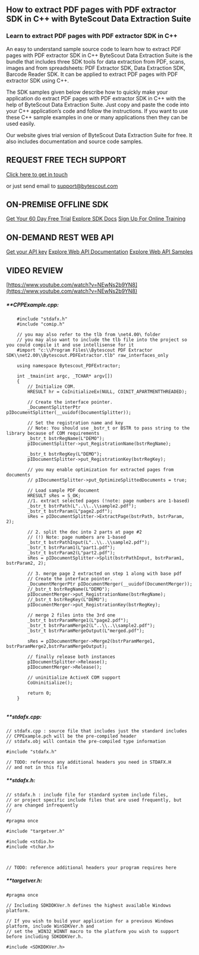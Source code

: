 ## How to extract PDF pages with PDF extractor SDK in C++ with ByteScout Data Extraction Suite

### Learn to extract PDF pages with PDF extractor SDK in C++

An easy to understand sample source code to learn how to extract PDF pages with PDF extractor SDK in C++ ByteScout Data Extraction Suite is the bundle that includes three SDK tools for data extraction from PDF, scans, images and from spreadsheets: PDF Extractor SDK, Data Extraction SDK, Barcode Reader SDK. It can be applied to extract PDF pages with PDF extractor SDK using C++.

The SDK samples given below describe how to quickly make your application do extract PDF pages with PDF extractor SDK in C++ with the help of ByteScout Data Extraction Suite. Just copy and paste the code into your C++ application’s code and follow the instructions. If you want to use these C++ sample examples in one or many applications then they can be used easily.

Our website gives trial version of ByteScout Data Extraction Suite for free. It also includes documentation and source code samples.

## REQUEST FREE TECH SUPPORT

[Click here to get in touch](https://bytescout.zendesk.com/hc/en-us/requests/new?subject=ByteScout%20Data%20Extraction%20Suite%20Question)

or just send email to [support@bytescout.com](mailto:support@bytescout.com?subject=ByteScout%20Data%20Extraction%20Suite%20Question) 

## ON-PREMISE OFFLINE SDK 

[Get Your 60 Day Free Trial](https://bytescout.com/download/web-installer?utm_source=github-readme)
[Explore SDK Docs](https://bytescout.com/documentation/index.html?utm_source=github-readme)
[Sign Up For Online Training](https://academy.bytescout.com/)


## ON-DEMAND REST WEB API

[Get your API key](https://pdf.co/documentation/api?utm_source=github-readme)
[Explore Web API Documentation](https://pdf.co/documentation/api?utm_source=github-readme)
[Explore Web API Samples](https://github.com/bytescout/ByteScout-SDK-SourceCode/tree/master/PDF.co%20Web%20API)

## VIDEO REVIEW

[https://www.youtube.com/watch?v=NEwNs2b9YN8](https://www.youtube.com/watch?v=NEwNs2b9YN8)




<!-- code block begin -->

##### ****CPPExample.cpp:**
    
```
	#include "stdafx.h"
	#include "comip.h"

	// you may also refer to the tlb from \net4.00\ folder
	// you may also want to include the tlb file into the project so you could compile it and use intellisense for it
	#import "c:\\Program Files\\Bytescout PDF Extractor SDK\\net2.00\\Bytescout.PDFExtractor.tlb" raw_interfaces_only

	using namespace Bytescout_PDFExtractor;

	int _tmain(int argc, _TCHAR* argv[])
	{
		// Initialize COM.
		HRESULT hr = CoInitializeEx(NULL, COINIT_APARTMENTTHREADED);

		// Create the interface pointer.
		_DocumentSplitterPtr pIDocumentSplitter(__uuidof(DocumentSplitter));

		// Set the registration name and key
		// Note: You should use _bstr_t or BSTR to pass string to the library because of COM requirements
		_bstr_t bstrRegName(L"DEMO"); 
		pIDocumentSplitter->put_RegistrationName(bstrRegName);
		
		_bstr_t bstrRegKey(L"DEMO");
		pIDocumentSplitter->put_RegistrationKey(bstrRegKey);

		// you may enable optimization for extracted pages from documents
		// pIDocumentSplitter->put_OptimizeSplittedDocuments = true;

		// Load sample PDF document
		HRESULT sRes = S_OK;
		//1. extract selected pages (!note: page numbers are 1-based)
		_bstr_t bstrPath(L"..\\..\\sample2.pdf");
		_bstr_t bstrParam(L"page2.pdf");
		sRes = pIDocumentSplitter->ExtractPage(bstrPath, bstrParam, 2);

		// 2. split the doc into 2 parts at page #2
		// (!) Note: page numbers are 1-based
		_bstr_t bstrPathInput(L"..\\..\\sample2.pdf");
		_bstr_t bstrParam1(L"part1.pdf");
		_bstr_t bstrParam2(L"part2.pdf");
		sRes = pIDocumentSplitter->Split(bstrPathInput, bstrParam1, bstrParam2, 2);

		// 3. merge page 2 extracted on step 1 along with base pdf
		// Create the interface pointer.
		_DocumentMergerPtr pIDocumentMerger(__uuidof(DocumentMerger));
		//_bstr_t bstrRegName(L"DEMO"); 
		pIDocumentMerger->put_RegistrationName(bstrRegName);		
		//_bstr_t bstrRegKey(L"DEMO");
		pIDocumentMerger->put_RegistrationKey(bstrRegKey);

		// merge 2 files into the 3rd one
		_bstr_t bstrParamMerge1(L"page2.pdf");
		_bstr_t bstrParamMerge2(L"..\\..\\sample2.pdf");
		_bstr_t bstrParamMergeOutput(L"merged.pdf");

		sRes = pIDocumentMerger->Merge2(bstrParamMerge1, bstrParamMerge2,bstrParamMergeOutput);

		// finally release both instances
		pIDocumentSplitter->Release();
		pIDocumentMerger->Release();

		// uninitialize ActiveX COM support
		CoUninitialize();

		return 0;
	}


```

<!-- code block end -->    

<!-- code block begin -->

##### ****stdafx.cpp:**
    
```
// stdafx.cpp : source file that includes just the standard includes
// CPPExample.pch will be the pre-compiled header
// stdafx.obj will contain the pre-compiled type information

#include "stdafx.h"

// TODO: reference any additional headers you need in STDAFX.H
// and not in this file

```

<!-- code block end -->    

<!-- code block begin -->

##### ****stdafx.h:**
    
```
// stdafx.h : include file for standard system include files,
// or project specific include files that are used frequently, but
// are changed infrequently
//

#pragma once

#include "targetver.h"

#include <stdio.h>
#include <tchar.h>



// TODO: reference additional headers your program requires here

```

<!-- code block end -->    

<!-- code block begin -->

##### ****targetver.h:**
    
```
#pragma once

// Including SDKDDKVer.h defines the highest available Windows platform.

// If you wish to build your application for a previous Windows platform, include WinSDKVer.h and
// set the _WIN32_WINNT macro to the platform you wish to support before including SDKDDKVer.h.

#include <SDKDDKVer.h>

```

<!-- code block end -->